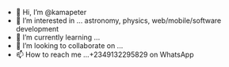 - 👋 Hi, I’m @kamapeter
- 👀 I’m interested in ... astronomy, physics, web/mobile/software development
- 🌱 I’m currently learning ...
- 💞️ I’m looking to collaborate on ...
- 📫 How to reach me ...+2349132295829 on WhatsApp

<!---
kamapeter/kamapeter is a ✨ special ✨ repository because its `README.md` (this file) appears on your GitHub profile.
You can click the Preview link to take a look at your changes.
--->
